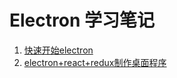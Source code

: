 # Electron 学习笔记

1. [快速开始electron](./start.md)
2. [electron+react+redux制作桌面程序](./electron-react-redux.md)